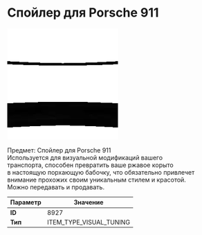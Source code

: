 # Спойлер для Porsche 911

![Item Image](../img/8927.webp?raw=true)

Предмет: Спойлер для Porsche 911<br>Используется для визуальной модификаций вашего<br>транспорта, способен превратить ваше ржавое корыто<br>в настоящую порхающую бабочку, что обязательно привлечет<br>внимание прохожих своим уникальным стилем и красотой.<br>Можно передавать и продавать.


| Параметр | Значение |
|----------|----------|
| **ID** | 8927 |
| **Тип** | ITEM_TYPE_VISUAL_TUNING |


